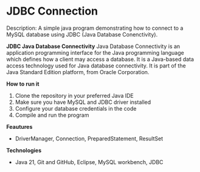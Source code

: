 # JDBC Connection

Description: A simple java program demonstrating how to connect 
to a MySQL database using JDBC (Java Database Conenctivity).

**JDBC Java Database Connectivity**
Java Database Connectivity is an application programming interface for the Java programming language 
which defines how a client may access a database. It is a Java-based data access technology used for 
Java database connectivity. It is part of the Java Standard Edition platform, from Oracle Corporation.

**How to run it**
1. Clone the repository in your preferred Java IDE
2. Make sure you have MySQL and JDBC driver installed
3. Configure your database credentials in the code
4. Compile and run the program

**Feautures**
- DriverManager, Connection, PreparedStatement, ResultSet

**Technologies**
- Java 21, Git and GitHub, Eclipse, MySQL workbench, JDBC
